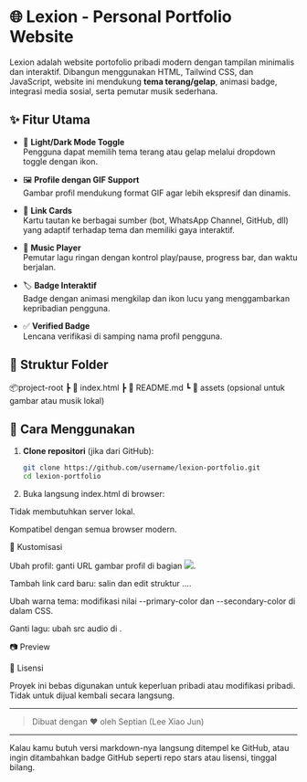 

# 🌐 Lexion - Personal Portfolio Website

Lexion adalah website portofolio pribadi modern dengan tampilan minimalis dan interaktif. Dibangun menggunakan HTML, Tailwind CSS, dan JavaScript, website ini mendukung **tema terang/gelap**, animasi badge, integrasi media sosial, serta pemutar musik sederhana.

## ✨ Fitur Utama

- 🎨 **Light/Dark Mode Toggle**  
  Pengguna dapat memilih tema terang atau gelap melalui dropdown toggle dengan ikon.

- 🖼️ **Profile dengan GIF Support**  
  Gambar profil mendukung format GIF agar lebih ekspresif dan dinamis.

- 📇 **Link Cards**  
  Kartu tautan ke berbagai sumber (bot, WhatsApp Channel, GitHub, dll) yang adaptif terhadap tema dan memiliki gaya interaktif.

- 🎵 **Music Player**  
  Pemutar lagu ringan dengan kontrol play/pause, progress bar, dan waktu berjalan.

- 🏷️ **Badge Interaktif**  
  Badge dengan animasi mengkilap dan ikon lucu yang menggambarkan kepribadian pengguna.

- ✅ **Verified Badge**  
  Lencana verifikasi di samping nama profil pengguna.

## 📁 Struktur Folder

📦project-root ┣ 📄 index.html ┣ 📄 README.md ┗ 📂 assets (opsional untuk gambar atau musik lokal)

## 🚀 Cara Menggunakan

1. **Clone repositori** (jika dari GitHub):
   ```bash
   git clone https://github.com/username/lexion-portfolio.git
   cd lexion-portfolio

2. Buka langsung index.html di browser:

Tidak membutuhkan server lokal.

Kompatibel dengan semua browser modern.




🔧 Kustomisasi

Ubah profil: ganti URL gambar profil di bagian <img src="...">.

Tambah link card baru: salin dan edit struktur <a class="link-card">...</a>.

Ubah warna tema: modifikasi nilai --primary-color dan --secondary-color di dalam CSS.

Ganti lagu: ubah src audio di <audio src="..."></audio>.


📷 Preview

 <!-- Ganti dengan URL tangkapan layar -->

📜 Lisensi

Proyek ini bebas digunakan untuk keperluan pribadi atau modifikasi pribadi. Tidak untuk dijual kembali secara langsung.


---

> Dibuat dengan ❤️ oleh Septian (Lee Xiao Jun)



---

Kalau kamu butuh versi markdown-nya langsung ditempel ke GitHub, atau ingin ditambahkan badge GitHub seperti repo stars atau lisensi, tinggal bilang.

